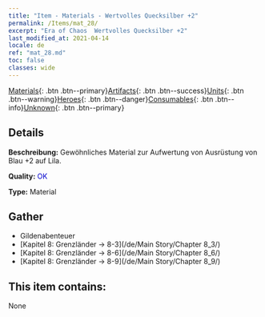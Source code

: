 ```yaml
---
title: "Item - Materials - Wertvolles Quecksilber +2"
permalink: /Items/mat_28/
excerpt: "Era of Chaos  Wertvolles Quecksilber +2"
last_modified_at: 2021-04-14
locale: de
ref: "mat_28.md"
toc: false
classes: wide
---
```

 [Materials](/de/Items/){: .btn .btn--primary}[Artifacts](/de/Items/Artifacts/){: .btn .btn--success}[Units](/de/Items/Units/){: .btn .btn--warning}[Heroes](/de/Items/Heroes/){: .btn .btn--danger}[Consumables](/de/Items/Consumables/){: .btn .btn--info}[Unknown](/de/Items/Unknown/){: .btn .btn--primary}

## Details
 **Beschreibung:** Gewöhnliches Material zur Aufwertung von Ausrüstung von Blau +2 auf Lila.

 **Quality:** <span style="color: #0000CD">OK</span>

 **Type:** Material

## Gather

*    Gildenabenteuer 
*    [Kapitel 8: Grenzländer -> 8-3](/de/Main Story/Chapter 8_3/) 
*    [Kapitel 8: Grenzländer -> 8-6](/de/Main Story/Chapter 8_6/) 
*    [Kapitel 8: Grenzländer -> 8-9](/de/Main Story/Chapter 8_9/) 

## This item contains:

  None

